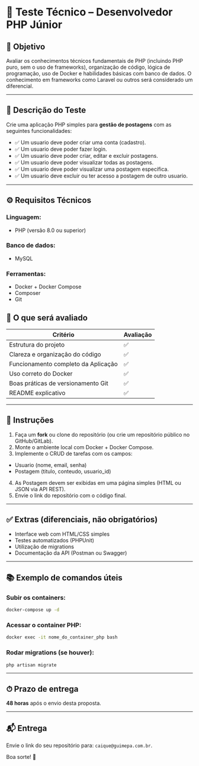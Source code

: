 # 🧪 Teste Técnico – Desenvolvedor PHP Júnior

## 🎯 Objetivo

Avaliar os conhecimentos técnicos fundamentais de PHP (incluindo PHP puro, sem o uso de frameworks), organização de código, lógica de programação, uso de Docker e habilidades básicas com banco de dados. O conhecimento em frameworks como Laravel ou outros será considerado um diferencial.

---

## 📝 Descrição do Teste

Crie uma aplicação PHP simples para **gestão de postagens** com as seguintes funcionalidades:

- ✅ Um usuario deve poder criar uma conta (cadastro).
- ✅ Um usuario deve poder fazer login.
- ✅ Um usuario deve poder criar, editar e excluir postagens.
- ✅ Um usuario deve poder visualizar todas as postagens.
- ✅ Um usuario deve poder visualizar uma postagem específica.
- ✅ Um usuario deve excluir ou ter acesso a postagem de outro usuario.

---

## ⚙️ Requisitos Técnicos

### Linguagem:
- PHP (versão 8.0 ou superior)

### Banco de dados:
- MySQL

### Ferramentas:
- Docker + Docker Compose
- Composer
- Git

## 🧪 O que será avaliado

| Critério                            | Avaliação |
|-------------------------------------|-----------|
| Estrutura do projeto                | ✅        |
| Clareza e organização do código     | ✅    |
| Funcionamento completo da Aplicação | ✅     |
| Uso correto do Docker               | ✅        |
| Boas práticas de versionamento Git  | ✅  |
| README explicativo                  | ✅        |

---

## 📌 Instruções

1. Faça um **fork** ou clone do repositório (ou crie um repositório público no GitHub/GitLab).
2. Monte o ambiente local com Docker + Docker Compose.
3. Implemente o CRUD de tarefas com os campos:
- Usuario (nome, email, senha)
- Postagem (titulo, conteudo, usuario_id)
4. As Postagem devem ser exibidas em uma página simples (HTML ou JSON via API REST).
5. Envie o link do repositório com o código final.

---

## ✅ Extras (diferenciais, não obrigatórios)

- Interface web com HTML/CSS simples
- Testes automatizados (PHPUnit)
- Utilização de migrations
- Documentação da API (Postman ou Swagger)

---

## 📚 Exemplo de comandos úteis

### Subir os containers:
```bash
docker-compose up -d
```

### Acessar o container PHP:
```bash
docker exec -it nome_do_container_php bash
```

### Rodar migrations (se houver):
```bash
php artisan migrate
```
---

## ⏱ Prazo de entrega

**48 horas** após o envio desta proposta.

---

## 📬 Entrega

Envie o link do seu repositório para: `caique@guimepa.com.br`.

Boa sorte! 💪
